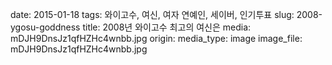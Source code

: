 date: 2015-01-18
tags: 와이고수, 여신, 여자 연예인, 세이버, 인기투표
slug: 2008-ygosu-goddness
title: 2008년 와이고수 최고의 여신은
media: mDJH9DnsJz1qfHZHc4wnbb.jpg
origin: 
media_type: image
image_file: mDJH9DnsJz1qfHZHc4wnbb.jpg